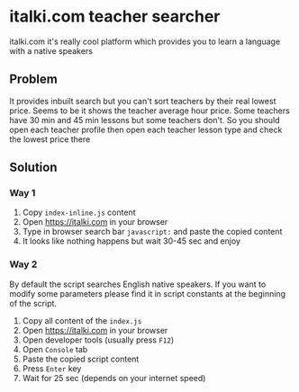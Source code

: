 # italki.com teacher searcher
 
italki.com it's really cool platform which provides you to learn a language with a native speakers
 
## Problem
It provides inbuilt search but you can't sort teachers by their real lowest price. Seems to be it shows the teacher average hour price. Some teachers have 30 min and 45 min lessons but some teachers don't. So you should open each teacher profile then open each teacher lesson type and check the lowest price there
 
## Solution
### Way 1
1. Copy `index-inline.js` content
1. Open https://italki.com in your browser
1. Type in browser search bar `javascript:` and paste the copied content
1. It looks like nothing happens but wait 30-45 sec and enjoy

### Way 2
By default the script searches English native speakers. If you want to modify some parameters please find it in script constants at the beginning of the script.
1. Copy all content of the `index.js`
1. Open https://italki.com in your browser
1. Open developer tools (usually press `F12`)
1. Open `Console` tab
1. Paste the copied script content
1. Press `Enter` key
1. Wait for 25 sec (depends on your internet speed) 
